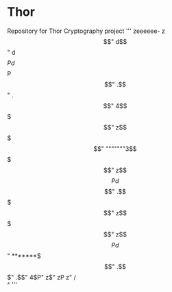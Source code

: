 # Thor
Repository for Thor Cryptography project
'''
             zeeeeee-
            z$$$$$$"
           d$$$$$$"
          d$$$$$P
         d$$$$$P
        $$$$$$"
      .$$$$$$"
     .$$$$$$"
    4$$$$$$$$$$$$$"
   z$$$$$$$$$$$$$"
   """""""3$$$$$"
         z$$$$P
        d$$$$"
      .$$$$$"
     z$$$$$"
    z$$$$P
   d$$$$$$$$$$"
  *******$$$"
       .$$$"
      .$$"
     4$P"
    z$"
   zP
  z"
 /   
^
'''
